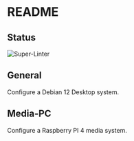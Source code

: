 # README

## Status

![Super-Linter](https://github.com/bondms/Linux/workflows/Super-Linter/badge.svg)

## General
Configure a Debian 12 Desktop system.

## Media-PC
Configure a Raspberry PI 4 media system.
